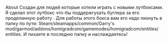 About
Создан для людей которые хотели играть с новыми лутбоксами. Я сделал этот лутбокс что-бы поддержrysать буглера за его проделанную работу . Для работы этого бокса вам его надо пихнуть в папку по пути: Steam/steamapps/common/Garry's mod/garmod/addons/homigradcom/gamemodes/homigradcom/entities/ entities. И пихаете в последню папку и наслаждаетесь!
